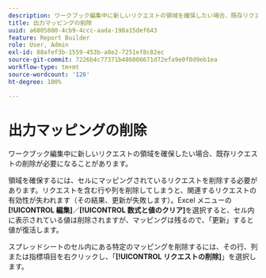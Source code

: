 ```yaml
---
description: ワークブック編集中に新しいリクエストの領域を確保したい場合、既存リクエストの削除が必要になることがあります。
title: 出力マッピングの削除
uuid: a6805800-4cb9-4ccc-aada-198a15def643
feature: Report Builder
role: User, Admin
exl-id: 88afef3b-1559-453b-a8e2-7251ef8c82ec
source-git-commit: 7226b4c77371b486006671d72efa9e0f0d9eb1ea
workflow-type: tm+mt
source-wordcount: '126'
ht-degree: 100%

---
```


# 出力マッピングの削除

ワークブック編集中に新しいリクエストの領域を確保したい場合、既存リクエストの削除が必要になることがあります。

領域を確保するには、セルにマッピングされているリクエストを削除する必要があります。リクエストを含む行や列を削除してしまうと、関連するリクエストの有効性が失われます（その結果、更新が失敗します）。Excel メニューの&#x200B;**[!UICONTROL 編集]**／**[!UICONTROL 数式と値のクリア]**&#x200B;を選択すると、セル内に表示されている値は削除されますが、マッピングは残るので、「更新」すると値が復活します。

スプレッドシートのセル内にある特定のマッピングを削除するには、その行、列または指標項目を右クリックし、「**[!UICONTROL リクエストの削除]**」を選択します。
